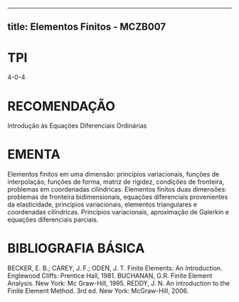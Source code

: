 
---
title: Elementos Finitos - MCZB007 
---

# TPI

4-0-4

# RECOMENDAÇÃO

Introdução às Equações Diferenciais Ordinárias

# EMENTA

Elementos finitos em uma dimensão: princípios variacionais, funções de interpolação, funções de forma, matriz de rigidez, condições de fronteira, problemas em coordenadas cilíndricas. Elementos finitos duas dimensões: problemas de fronteira bidimensionais, equações diferenciais provenientes da elasticidade, princípios variacionais, elementos triangulares e coordenadas cilíndricas. Princípios variacionais, aproximação de Galerkin e equações diferenciais parciais.

# BIBLIOGRAFIA BÁSICA

BECKER, E. B.; CAREY, J. F.; ODEN, J. T. Finite Elements: An Introduction. Englewood Cliffs: Prentice Hall, 1981.
BUCHANAN, G.R. Finite Element Analysis. New York: Mc Graw-Hill, 1995.
REDDY, J. N. An introduction to the Finite Element Method. 3rd ed. New York: McGraw-Hill, 2006.
        